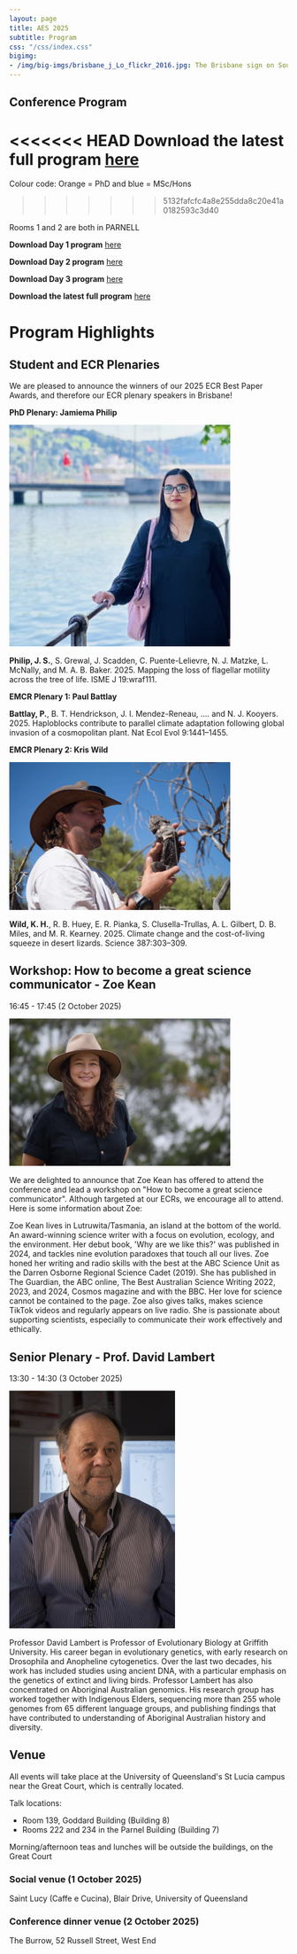 ```yaml
---
layout: page
title: AES 2025
subtitle: Program
css: "/css/index.css"
bigimg:
- /img/big-imgs/brisbane_j_Lo_flickr_2016.jpg: The Brisbane sign on South Bank (J Lo Photography, 2016 under CC BY-ND 2.0)
---
```


## Conference Program

<!-- Full program coming soon... -->

<<<<<<< HEAD
Download the latest full program [here](./docs/2025/2025_AES_Program_20250930.pdf)  
=======
Colour code:
Orange = PhD and blue = MSc/Hons
>>>>>>> 5132fafcfc4a8e255dda8c20e41a0182593c3d40

Rooms 1 and 2 are both in PARNELL

**Download Day 1 program** [here](./docs/2025/2025_Day1.pdf)  

**Download Day 2 program** [here](./docs/2025/2025_Day2.pdf)  

**Download Day 3 program** [here](./docs/2025/2025_Day3.pdf)  

**Download the latest full program** [here](./docs/2025/2025_AES_Program_20250930.pdf)  


<!-- Download Day 2 program [here](./docs/2024/2024_AES_Program_Day2.pdf) -->

<!-- Download Day 3 program [here](./docs/2024/2024_AES_Program_Day3.pdf) --> 


# Program Highlights

## Student and ECR Plenaries

We are pleased to announce the winners of our 2025 ECR Best Paper Awards, and therefore our ECR plenary speakers in Brisbane!

**PhD Plenary: Jamiema Philip**  

<img src="/img/aes2025/JPhilip.jpg" alt="Jamiemma Phillip" width="400" class="center-image" caption="JamiemaPhilip"/>  

**Philip, J. S.**, S. Grewal, J. Scadden, C. Puente-Lelievre, N. J. Matzke, L. McNally, and M. A. B. Baker. 2025. Mapping the loss of flagellar motility across the tree of life. ISME J 19:wraf111.  

**EMCR Plenary 1: Paul Battlay**  

**Battlay, P.**, B. T. Hendrickson, J. I. Mendez-Reneau, .... and N. J. Kooyers. 2025. Haploblocks contribute to parallel climate adaptation following global invasion of a cosmopolitan plant. Nat Ecol Evol 9:1441–1455.  

**EMCR Plenary 2: Kris Wild**  

<img src="/img/aes2025/Kris_1.jpg" alt="Kris Wild" width="400" class="center-image" caption="KrisWild"/>  

**Wild, K. H.**, R. B. Huey, E. R. Pianka, S. Clusella-Trullas, A. L. Gilbert, D. B. Miles, and M. R. Kearney. 2025. Climate change and the cost-of-living squeeze in desert lizards. Science 387:303–309.  

## Workshop: How to become a great science communicator - Zoe Kean
16:45 - 17:45 (2 October 2025)

<!-- ![Author Zoe Kean](/img/aes2025/SciComm.jpg) -->
<img src="/img/aes2025/SciComm.jpg" alt="Zoe Kean" width="400" class="center-image" caption="ZoeKean"/>  

We are delighted to announce that Zoe Kean has offered to attend the conference and lead a workshop on "How to become a great science communicator". Although targeted at our ECRs, we encourage all to attend. Here is some information about Zoe:

Zoe Kean lives in Lutruwita/Tasmania, an island at the bottom of the world. An award-winning science writer with a focus on evolution, ecology, and the environment. Her debut book, 'Why are we like this?' was published in 2024, and tackles nine evolution paradoxes that touch all our lives. Zoe honed her writing and radio skills with the best at the ABC Science Unit as the Darren Osborne Regional Science Cadet (2019). She has published in The Guardian, the ABC online, The Best Australian Science Writing 2022, 2023, and 2024, Cosmos magazine and with the BBC. Her love for science cannot be contained to the page. Zoe also gives talks, makes science TikTok videos and regularly appears on live radio. She is passionate about supporting scientists, especially to communicate their work effectively and ethically.


## Senior Plenary - Prof. David Lambert  
13:30 - 14:30 (3 October 2025)

<!-- ![Prof David Lambert](/img/aes2025/Plenary4.png) -->
<img src="/img/aes2025/Plenary4.png" alt="Professor David Lambert " width="300" class="center-image"/>

Professor David Lambert is Professor of Evolutionary Biology at Griffith University. His career began in evolutionary genetics, with early research on Drosophila and Anopheline cytogenetics. Over the last two decades, his work has included studies using ancient DNA, with a particular emphasis on the genetics of extinct and living birds. Professor Lambert has also concentrated on Aboriginal Australian genomics. His research group has worked together with Indigenous Elders, sequencing more than 255 whole genomes from 65 different language groups, and publishing findings that have contributed to understanding of Aboriginal Australian history and diversity. 


## Venue

All events will take place at the University of Queensland's St Lucia campus near the Great Court, which is centrally located.  

Talk locations:  
- Room 139, Goddard Building (Building 8)  
- Rooms 222 and 234 in the Parnel Building (Building 7)  

Morning/afternoon teas and lunches will be outside the buildings, on the Great Court  

### Social venue (1 October 2025)  

Saint Lucy (Caffe e Cucina), Blair Drive, University of Queensland  

### Conference dinner venue (2 October 2025)  

The Burrow, 52 Russell Street, West End  


